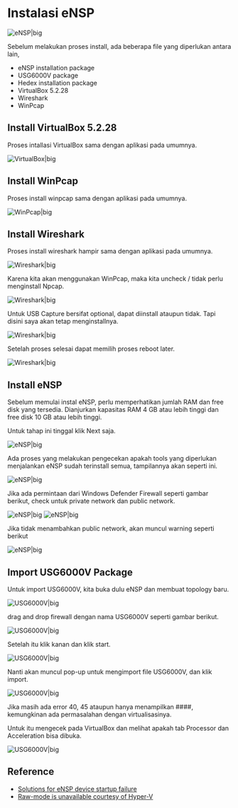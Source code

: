 # Instalasi eNSP

![eNSP|big](images/eNSP.png)

Sebelum melakukan proses install, ada beberapa file yang diperlukan antara lain,
* eNSP installation package
* USG6000V package
* Hedex installation package
* VirtualBox 5.2.28
* Wireshark
* WinPcap

## Install VirtualBox 5.2.28
Proses intallasi VirtualBox sama dengan aplikasi pada umumnya.

![VirtualBox|big](images/install-virtualbox-5.2.28-1.png)

## Install WinPcap
Proses install winpcap sama dengan aplikasi pada umumnya.

![WinPcap|big](images/install-winpcap-1.png)

## Install Wireshark
Proses install wireshark hampir sama dengan aplikasi pada umumnya.

![Wireshark|big](images/install-wireshark-1.png)

Karena kita akan menggunakan WinPcap, maka kita uncheck / tidak perlu menginstall Npcap.

![Wireshark|big](images/install-wireshark-2.png)

Untuk USB Capture bersifat optional, dapat diinstall ataupun tidak. Tapi disini saya akan tetap menginstallnya.

![Wireshark|big](images/install-wireshark-3.png)

Setelah proses selesai dapat memilih proses reboot later.

![Wireshark|big](images/install-wireshark-4.png)

## Install eNSP
Sebelum memulai instal eNSP, perlu memperhatikan jumlah RAM dan free disk yang tersedia. Dianjurkan kapasitas RAM 4 GB atau lebih tinggi dan free disk 10 GB atau lebih tinggi.

Untuk tahap ini tinggal klik Next saja.

![eNSP|big](images/install-ensp-1.png)

Ada proses yang melakukan pengecekan apakah tools yang diperlukan menjalankan eNSP sudah terinstall semua, tampilannya akan seperti ini.

![eNSP|big](images/install-ensp-2.png)

Jika ada permintaan dari Windows Defender Firewall seperti gambar berikut, check untuk private network dan public network.

![eNSP|big](images/install-ensp-3.png)
![eNSP|big](images/install-ensp-4.png)

Jika tidak menambahkan public network, akan muncul warning seperti berikut

![eNSP|big](images/install-ensp-5.png)

## Import USG6000V Package
Untuk import USG6000V, kita buka dulu eNSP dan membuat topology baru.

![USG6000V|big](images/import-usg6000v-1.png)

drag and drop firewall dengan nama USG6000V seperti gambar berikut.

![USG6000V|big](images/import-usg6000v-2.png)

Setelah itu klik kanan dan klik start.

![USG6000V|big](images/import-usg6000v-3.png)

Nanti akan muncul pop-up untuk mengimport file USG6000V, dan klik import.

![USG6000V|big](images/import-usg6000v-4.png)

Jika masih ada error 40, 45 ataupun hanya menampilkan ####, kemungkinan ada permasalahan dengan virtualisasinya. 

Untuk itu mengecek pada VirtualBox dan melihat apakah tab Processor dan Acceleration bisa dibuka.

![USG6000V|big](images/import-usg6000v-5.png)

## Reference

* [Solutions for eNSP device startup failure](https://forum.huawei.com/enterprise/en/solutions-for-ensp-device-startup-failure/thread/595014-865)
* [Raw-mode is unavailable courtesy of Hyper-V](https://stackoverflow.com/questions/50053255/virtualbox-raw-mode-is-unavailable-courtesy-of-hyper-v-windows-10)